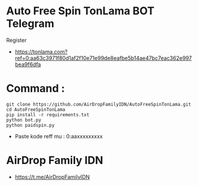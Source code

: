 # Auto Free Spin TonLama BOT Telegram

Register
- https://tonlama.com?ref=0:aa63c3971f80d1af2f10e71e99de8eafbe5b14ae47bc7eac362e997bea9f6dfa

# Command :
```
git clone https://github.com/AirDropFamilyIDN/AutoFreeSpinTonLama.git
cd AutoFreeSpinTonLama
pip install -r requirements.txt
python bot.py
python paidspin.py

```
- Paste kode reff mu :  0:aaxxxxxxxxx

# AirDrop Family IDN
- https://t.me/AirDropFamilyIDN
